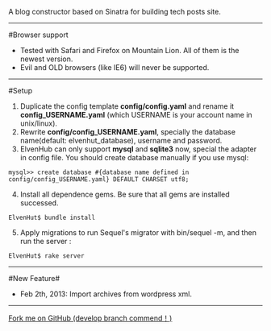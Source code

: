 A blog constructor based on Sinatra for building tech posts site. 

---

#Browser support
* Tested with Safari and Firefox on Mountain Lion. All of them is the newest version.
* Evil and OLD browsers (like IE6) will never be supported.

---

#Setup
1. Duplicate the config template **config/config.yaml** and rename it **config_USERNAME.yaml** (which USERNAME is your account name in unix/linux). 
2. Rewrite **config/config_USERNAME.yaml**, specially the database name(default: elvenhut\_database), username and password.
3. ElvenHub can only support **mysql** and **sqlite3** now, special the adapter in config file. You should create database manually if you use mysql:
<pre><code>mysql>> create database #{database name defined in config/config_USERNAME.yaml} DEFAULT CHARSET utf8;</code></pre>
4. Install all dependence gems. Be sure that all gems are installed successed.
<pre><code>ElvenHut$ bundle install</code></pre>
5. Apply migrations to run Sequel's migrator with bin/sequel -m, and then run the server :
<pre><code>ElvenHut$ rake server</code></pre>

---

#New Feature#
* Feb 2th, 2013: Import archives from wordpress xml.

---

[Fork me on GitHub (develop branch commend！)](https://github.com/halfelf/ElvenHut/tree/develop)